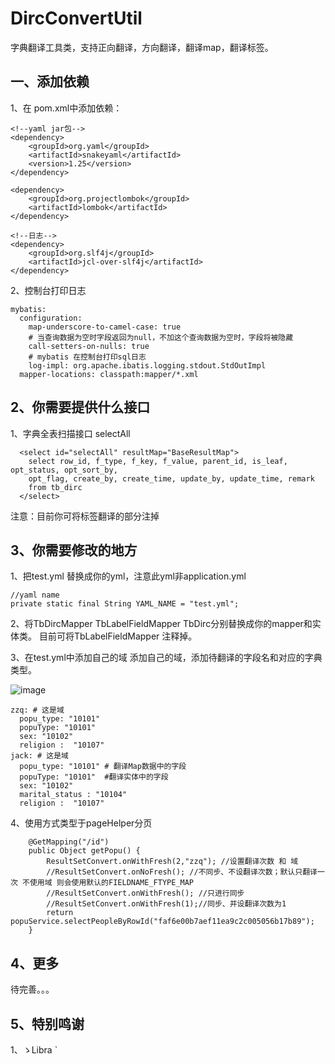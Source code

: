# DircConvertUtil
字典翻译工具类，支持正向翻译，方向翻译，翻译map，翻译标签。

## 一、添加依赖
1、在 pom.xml中添加依赖：
```
<!--yaml jar包-->
<dependency>
    <groupId>org.yaml</groupId>
    <artifactId>snakeyaml</artifactId>
    <version>1.25</version>
</dependency>

<dependency>
    <groupId>org.projectlombok</groupId>
    <artifactId>lombok</artifactId>
</dependency>

<!--日志-->
<dependency>
    <groupId>org.slf4j</groupId>
    <artifactId>jcl-over-slf4j</artifactId>
</dependency>
``` 
2、控制台打印日志
```
mybatis:
  configuration:
    map-underscore-to-camel-case: true
    # 当查询数据为空时字段返回为null，不加这个查询数据为空时，字段将被隐藏
    call-setters-on-nulls: true
    # mybatis 在控制台打印sql日志
    log-impl: org.apache.ibatis.logging.stdout.StdOutImpl
  mapper-locations: classpath:mapper/*.xml
```
## 2、你需要提供什么接口
1、字典全表扫描接口 selectAll
```
  <select id="selectAll" resultMap="BaseResultMap">
    select row_id, f_type, f_key, f_value, parent_id, is_leaf, opt_status, opt_sort_by,
    opt_flag, create_by, create_time, update_by, update_time, remark
    from tb_dirc
  </select>
```
注意：目前你可将标签翻译的部分注掉
## 3、你需要修改的地方
1、把test.yml 替换成你的yml，注意此yml非application.yml
```
//yaml name
private static final String YAML_NAME = "test.yml";
```
2、将TbDircMapper TbLabelFieldMapper TbDirc分别替换成你的mapper和实体类。 目前可将TbLabelFieldMapper 注释掉。

3、在test.yml中添加自己的域
添加自己的域，添加待翻译的字段名和对应的字典类型。

![image](https://github.com/1500256797/images/20200424135632.png)
```
zzq: # 这是域
  popu_type: "10101"
  popuType: "10101"
  sex: "10102"
  religion :  "10107"
jack: # 这是域
  popu_type: "10101" # 翻译Map数据中的字段
  popuType: "10101"  #翻译实体中的字段
  sex: "10102"
  marital_status : "10104"
  religion :  "10107"
```
4、使用方式类型于pageHelper分页
```
    @GetMapping("/id")
    public Object getPopu() {
        ResultSetConvert.onWithFresh(2,"zzq"); //设置翻译次数 和 域
        //ResultSetConvert.onNoFresh(); //不同步、不设翻译次数；默认只翻译一次 不使用域 则会使用默认的FIELDNAME_FTYPE_MAP
        //ResultSetConvert.onWithFresh(); //只进行同步
        //ResultSetConvert.onWithFresh(1);//同步、并设翻译次数为1
        return popuService.selectPeopleByRowId("faf6e00b7aef11ea9c2c005056b17b89");
    }
```

## 4、更多
待完善。。。


## 5、特别鸣谢
1、ゝLibra `
